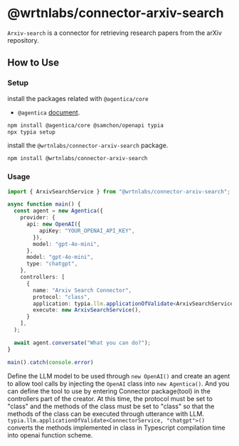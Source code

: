 # @wrtnlabs/connector-arxiv-search

`Arxiv-search` is a connector for retrieving research papers from the arXiv repository.

## How to Use

### Setup

install the packages related with `@agentica/core`
- `@agentica` [document](https://github.com/wrtnlabs/agentica).

```bash
npm install @agentica/core @samchon/openapi typia
npx typia setup
```

install the `@wrtnlabs/connector-arxiv-search` package.
```bash
npm install @wrtnlabs/connector-arxiv-search
```

### Usage
```ts
import { ArxivSearchService } from "@wrtnlabs/connector-arxiv-search";

async function main() {
  const agent = new Agentica({
    provider: {
      api: new OpenAI({
          apiKey: "YOUR_OPENAI_API_KEY",
        }),
        model: "gpt-4o-mini",
      },
      model: "gpt-4o-mini",
      type: "chatgpt",
    },
    controllers: [
      {
        name: "Arxiv Search Connector",
        protocol: "class",
        application: typia.llm.applicationOfValidate<ArxivSearchService, "chatgpt">(),
        execute: new ArxivSearchService(),
      }
    ],
  );

  await agent.conversate("What you can do?");
}

main().catch(console.error)
```

Define the LLM model to be used through `new OpenAI()` and create an agent to allow tool calls by injecting the `OpenAI` class into `new Agentica()`. And you can define the tool to use by entering Connector package(tool) in the controllers part of the creator. At this time, the protocol must be set to "class" and the methods of the class must be set to "class" so that the methods of the class can be executed through utterance with LLM. `typia.llm.applicationOfValidate<ConnectorService, "chatgpt">()` converts the methods implemented in class in Typescript compilation time into openai function scheme.
